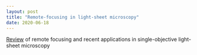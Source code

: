 ```yaml
---
layout: post
title: "Remote-focusing in light-sheet microscopy"
date: 2020-06-18
---
```


<a href="https://raghavchhetri.github.io/pdf/remote-refocus.pdf#view=FitH">Review</a> of remote focusing and recent applications in single-objective light-sheet microscopy
